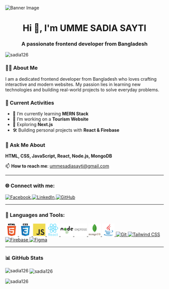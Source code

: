 ![Banner Image](https://i.ibb.co/rh5kgJB/front-end-development-web-banner.jpg)

<h1 align="center">Hi 👋, I'm UMME SADIA SAYTI</h1>
<h3 align="center">A passionate frontend developer from Bangladesh</h3>

<p align="left"> <img src="https://komarev.com/ghpvc/?username=sadia126&label=Profile%20views&color=0e75b6&style=flat" alt="sadia126" /> </p>

### 👩‍💻 About Me
I am a dedicated frontend developer from Bangladesh who loves crafting interactive and modern websites. My passion lies in learning new technologies and building real-world projects to solve everyday problems.

### 🔭 Current Activities
- 🌱 I’m currently learning **MERN Stack**
- 🔭 I’m working on a **Tourism Website**
- 🚀 Exploring **Next.js**
- 🛠️ Building personal projects with **React & Firebase**

### 💬 Ask Me About
**HTML, CSS, JavaScript, React, Node.js, MongoDB**

📫 **How to reach me**: ummesadiasayti@gmail.com

---

### 🌐 Connect with me:
<p align="left">
<a href="https://fb.com/umme.sadia.sayti" target="blank">
  <img align="center" src="https://raw.githubusercontent.com/rahuldkjain/github-profile-readme-generator/master/src/images/icons/Social/facebook.svg" alt="Facebook" height="30" width="40" />
</a>
<a href="https://linkedin.com/in/your-linkedin-id" target="blank">
  <img align="center" src="https://cdn.jsdelivr.net/gh/devicons/devicon/icons/linkedin/linkedin-original.svg" alt="LinkedIn" height="30" width="40"/>
</a>
<a href="https://github.com/sadia126" target="blank">
  <img align="center" src="https://cdn.jsdelivr.net/gh/devicons/devicon/icons/github/github-original.svg" alt="GitHub" height="30" width="40"/>
</a>
</p>

---

### 🚀 Languages and Tools:
<p align="left">
  <a href="https://developer.mozilla.org/en-US/docs/Web/HTML" target="_blank"> <img src="https://raw.githubusercontent.com/devicons/devicon/master/icons/html5/html5-original-wordmark.svg" alt="HTML" width="40" height="40"/> </a>
  <a href="https://www.w3schools.com/css/" target="_blank"> <img src="https://raw.githubusercontent.com/devicons/devicon/master/icons/css3/css3-original-wordmark.svg" alt="CSS" width="40" height="40"/> </a>
  <a href="https://developer.mozilla.org/en-US/docs/Web/JavaScript" target="_blank"> <img src="https://raw.githubusercontent.com/devicons/devicon/master/icons/javascript/javascript-original.svg" alt="JavaScript" width="40" height="40"/> </a>
  <a href="https://reactjs.org/" target="_blank"> <img src="https://raw.githubusercontent.com/devicons/devicon/master/icons/react/react-original-wordmark.svg" alt="React" width="40" height="40"/> </a>
  <a href="https://nodejs.org/" target="_blank"> <img src="https://raw.githubusercontent.com/devicons/devicon/master/icons/nodejs/nodejs-original-wordmark.svg" alt="Node.js" width="40" height="40"/> </a>
  <a href="https://expressjs.com/" target="_blank"> <img src="https://raw.githubusercontent.com/devicons/devicon/master/icons/express/express-original-wordmark.svg" alt="Express.js" width="40" height="40"/> </a>
  <a href="https://www.mongodb.com/" target="_blank"> <img src="https://raw.githubusercontent.com/devicons/devicon/master/icons/mongodb/mongodb-original-wordmark.svg" alt="MongoDB" width="40" height="40"/> </a>
  <a href="https://www.java.com/" target="_blank"> <img src="https://raw.githubusercontent.com/devicons/devicon/master/icons/java/java-original.svg" alt="Java" width="40" height="40"/> </a>
  <a href="https://git-scm.com/" target="_blank"> <img src="https://www.vectorlogo.zone/logos/git-scm/git-scm-icon.svg" alt="Git" width="40" height="40"/> </a>
  <a href="https://tailwindcss.com/" target="_blank"> <img src="https://www.vectorlogo.zone/logos/tailwindcss/tailwindcss-icon.svg" alt="Tailwind CSS" width="40" height="40"/> </a>
  <a href="https://firebase.google.com/" target="_blank"> <img src="https://www.vectorlogo.zone/logos/firebase/firebase-icon.svg" alt="Firebase" width="40" height="40"/> </a>
  <a href="https://www.figma.com/" target="_blank"> <img src="https://www.vectorlogo.zone/logos/figma/figma-icon.svg" alt="Figma" width="40" height="40"/> </a>
</p>

---

### 📊 GitHub Stats
<p><img align="left" src="https://github-readme-stats.vercel.app/api/top-langs?username=sadia126&show_icons=true&locale=en&layout=compact" alt="sadia126" /></p>
<p>&nbsp;<img align="center" src="https://github-readme-stats.vercel.app/api?username=sadia126&show_icons=true&locale=en" alt="sadia126" /></p>
<p><img align="center" src="https://github-readme-streak-stats.herokuapp.com/?user=sadia126&" alt="sadia126" /></p>
